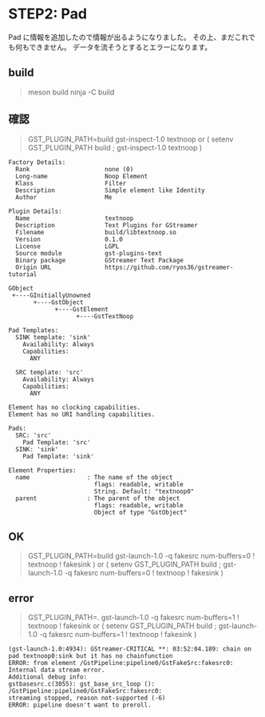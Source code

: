 # STEP2: Pad 
Pad に情報を追加したので情報が出るようになりました。
その上、まだこれでも何もできません。
データを流そうとするとエラーになります。

## build
> meson build 
> ninja -C build

## 確認
> GST_PLUGIN_PATH=build gst-inspect-1.0 textnoop
or
> ( setenv GST_PLUGIN_PATH build ; gst-inspect-1.0 textnoop )

    Factory Details:
      Rank                     none (0)
      Long-name                Noop Element
      Klass                    Filter
      Description              Simple element like Identity
      Author                   Me

    Plugin Details:
      Name                     textnoop
      Description              Text Plugins for GStreamer
      Filename                 build/libtextnoop.so
      Version                  0.1.0
      License                  LGPL
      Source module            gst-plugins-text
      Binary package           GStreamer Text Package
      Origin URL               https://github.com/ryos36/gstreamer-tutorial

    GObject
     +----GInitiallyUnowned
           +----GstObject
                 +----GstElement
                       +----GstTextNoop

    Pad Templates:
      SINK template: 'sink'
        Availability: Always
        Capabilities:
          ANY
      
      SRC template: 'src'
        Availability: Always
        Capabilities:
          ANY

    Element has no clocking capabilities.
    Element has no URI handling capabilities.

    Pads:
      SRC: 'src'
        Pad Template: 'src'
      SINK: 'sink'
        Pad Template: 'sink'

    Element Properties:
      name                : The name of the object
                            flags: readable, writable
                            String. Default: "textnoop0"
      parent              : The parent of the object
                            flags: readable, writable
                            Object of type "GstObject"

## OK
> GST_PLUGIN_PATH=build gst-launch-1.0 -q fakesrc num-buffers=0 ! textnoop ! fakesink )
or
> ( setenv GST_PLUGIN_PATH build ; gst-launch-1.0 -q fakesrc num-buffers=0 ! textnoop ! fakesink )

## error
> GST_PLUGIN_PATH=. gst-launch-1.0 -q fakesrc num-buffers=1 ! textnoop ! fakesink
or
 ( setenv GST_PLUGIN_PATH build ; gst-launch-1.0 -q fakesrc num-buffers=1 ! textnoop ! fakesink )

    (gst-launch-1.0:4934): GStreamer-CRITICAL **: 03:52:04.189: chain on pad textnoop0:sink but it has no chainfunction
    ERROR: from element /GstPipeline:pipeline0/GstFakeSrc:fakesrc0: Internal data stream error.
    Additional debug info:
    gstbasesrc.c(3055): gst_base_src_loop (): /GstPipeline:pipeline0/GstFakeSrc:fakesrc0:
    streaming stopped, reason not-supported (-6)
    ERROR: pipeline doesn't want to preroll.
